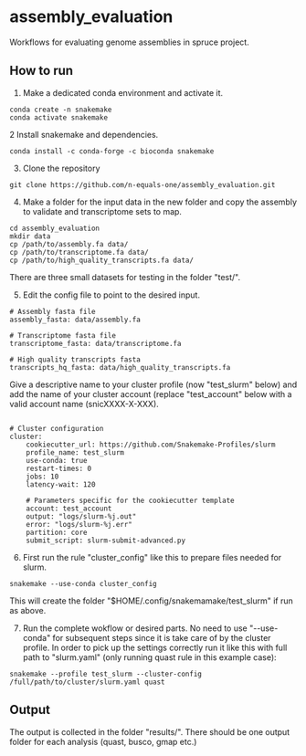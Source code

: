 # assembly_evaluation
Workflows for evaluating genome assemblies in spruce project.

## How to run

1. Make a dedicated conda environment and activate it.
```
conda create -n snakemake
conda activate snakemake
```

2 Install snakemake and dependencies. 
```
conda install -c conda-forge -c bioconda snakemake
```
3. Clone the repository
```
git clone https://github.com/n-equals-one/assembly_evaluation.git
```

4. Make a folder for the input data in the new folder and copy the assembly to validate and transcriptome sets to map.
```
cd assembly_evaluation
mkdir data
cp /path/to/assembly.fa data/
cp /path/to/transcriptome.fa data/
cp /path/to/high_quality_transcripts.fa data/
``` 
There are three small datasets for testing in the folder "test/".

5. Edit the config file to point to the desired input.
```
# Assembly fasta file
assembly_fasta: data/assembly.fa

# Transcriptome fasta file
transcriptome_fasta: data/transcriptome.fa

# High quality transcripts fasta
transcripts_hq_fasta: data/high_quality_transcripts.fa
```

Give a descriptive name to your cluster profile (now "test_slurm" below) and add the name of your cluster account (replace "test_account" below with a valid account name (snicXXXX-X-XXX).
```

# Cluster configuration
cluster:
    cookiecutter_url: https://github.com/Snakemake-Profiles/slurm
    profile_name: test_slurm
    use-conda: true
    restart-times: 0
    jobs: 10 
    latency-wait: 120

    # Parameters specific for the cookiecutter template
    account: test_account
    output: "logs/slurm-%j.out"
    error: "logs/slurm-%j.err"
    partition: core
    submit_script: slurm-submit-advanced.py
```

6. First run the rule "cluster_config" like this to prepare files needed for slurm.
```
snakemake --use-conda cluster_config
```
This will create the folder "$HOME/.config/snakemamake/test_slurm" if run as above.

7. Run the complete wokflow or desired parts. No need to use "--use-conda" for subsequent steps since it is take care of by the cluster profile.
In order to pick up the settings correctly run it like this with full path to "slurm.yaml" (only running quast rule in this example case):
```
snakemake --profile test_slurm --cluster-config /full/path/to/cluster/slurm.yaml quast
```

## Output

The output is collected in the folder "results/".
There should be one output folder for each analysis (quast, busco, gmap etc.)

